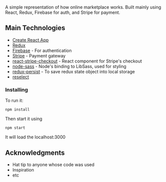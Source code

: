 A simple representation of how online marketplace works. Built mainly using React, Redux, Firebase for auth, and Stripe for payment.

## Main Technologies

* [Create React App](https://github.com/facebook/create-react-app)
* [Redux](https://redux.js.org/introduction/getting-started)
* [Firebase](https://firebase.google.com/) - For authentication
* [Stripe](https://stripe.com/) - Payment gateway
* [react-stripe-checkout](https://github.com/azmenak/react-stripe-checkout) - React component for Stripe's checkout
* [node-sass](https://github.com/sass/node-sass) - Node's binding to LibSass, used for styling
* [redux-persist](https://github.com/rt2zz/redux-persist) - To save redux state object into local storage
* [reselect](https://github.com/reduxjs/reselect)

### Installing

To run it:

```
npm install
```

Then start it using 

```
npm start
```
It will load the localhost:3000


## Acknowledgments

* Hat tip to anyone whose code was used
* Inspiration
* etc
